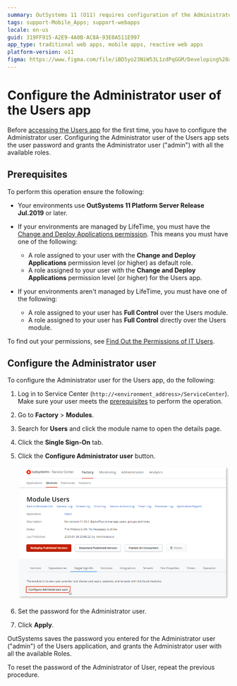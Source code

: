 ```yaml
---
summary: OutSystems 11 (O11) requires configuration of the Administrator user for the Users app to set passwords and assign roles.
tags: support-Mobile_Apps; support-webapps
locale: en-us
guid: 319FF915-A2E9-4A0B-AC8A-93E0A511E997
app_type: traditional web apps, mobile apps, reactive web apps
platform-version: o11
figma: https://www.figma.com/file/iBD5yo23NiW53L1zdPqGGM/Developing%20an%20Application?node-id=3727:28564
---
```


# Configure the Administrator user of the Users app

Before [accessing the Users app](accessing-users.md) for the first time, you have to configure the Administrator user. Configuring the Administrator user of the Users app sets the user password and grants the Administrator user ("admin") with all the available roles.

## Prerequisites

To perform this operation ensure the following:

* Your environments use **OutSystems 11 Platform Server Release Jul.2019** or later.

* If your environments are managed by LifeTime, you must have the [Change and Deploy Applications permission](../../manage-platform-app-lifecycle/manage-it-teams/about-permission-levels.md#env-permission-levels). This means you must have one of the following:

    * A role assigned to your user with the **Change and Deploy Applications** permission level (or higher) as default role.
    * A role assigned to your user with the **Change and Deploy Applications** permission level (or higher) for the Users app.

* If your environments aren't managed by LifeTime, you must have one of the following:

    * A role assigned to your user has **Full Control** over the Users module.
    * A role assigned to your user has  **Full Control** directly over the Users module.

<div class="info" markdown="1">

To find out your permissions, see [Find Out the Permissions of IT Users](../../manage-platform-app-lifecycle/manage-it-teams/find-out-the-permissions-of-it-users.md).

</div>

## Configure the Administrator user

To configure the Administrator user for the Users app, do the following:

1. Log in to Service Center (`http://<environment_address>/ServiceCenter`). Make sure your user meets the [prerequisites](#prerequisites) to perform the operation.

1. Go to **Factory** > **Modules**.

1. Search for **Users** and click the module name to open the details page.

1. Click the **Single Sign-On** tab.

1. Click the **Configure Administrator user** button.

    ![Service Center interface showing the Configure Administrator user button](images/configure-admin-user-sc.png "Service Center Configure Administrator User")

1. Set the password for the Administrator user.

1. Click **Apply**.

OutSystems saves the password you entered for the Administrator user ("admin") of the Users application, and grants the Administrator user with all the available Roles.

To reset the password of the Administrator of User, repeat the previous procedure.

